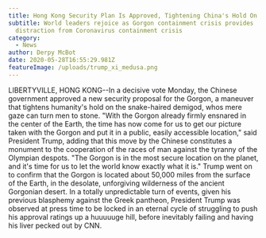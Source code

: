 ```yaml
---
title: Hong Kong Security Plan Is Approved, Tightening China's Hold On The Gorgon
subtitle: World leaders rejoice as Gorgon containment crisis provides
  distraction from Coronavirus containment crisis
category:
  - News
author: Derpy McBot
date: 2020-05-28T16:55:29.981Z
featureImage: /uploads/trump_xi_medusa.png
---
```

LIBERTYVILLE, HONG KONG--In a decisive vote Monday, the Chinese government approved a new security proposal for the Gorgon, a maneuver that tightens humanity's hold on the snake-haired demigod, whos mere gaze can turn men to stone. "With the Gorgon already firmly ensnared in the center of the Earth, the time has now come for us to get our picture taken with the Gorgon and put it in a public, easily accessible location," said President Trump, adding that this move by the Chinese constitutes a monument to the cooperation of the races of man against the tyranny of the Olympian despots. "The Gorgon is in the most secure location on the planet, and it's time for us to let the world know exactly what it is." Trump went on to confirm that the Gorgon is located about 50,000 miles from the surface of the Earth, in the desolate, unforgiving wilderness of the ancient Gorgonian desert. In a totally unpredictable turn of events, given his previous blasphemy against the Greek pantheon, President Trump was observed at press time to be locked in an eternal cycle of struggling to push his approval ratings up a huuuuuge hill, before inevitably failing and having his liver pecked out by CNN.